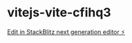# vitejs-vite-cfihq3

[Edit in StackBlitz next generation editor ⚡️](https://stackblitz.com/~/github.com/vicky469/vitejs-vite-cfihq3)